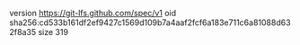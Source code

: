 version https://git-lfs.github.com/spec/v1
oid sha256:cd533b161df2ef9427c1569d109b7a4aaf2fcf6a183e711c6a81088d632f8a35
size 319
